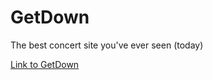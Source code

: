 # GetDown
The best concert site you've ever seen (today)

[Link to GetDown](https://jamestownsend1157.github.io/getDown)
